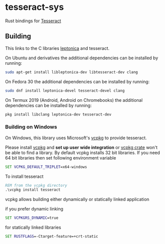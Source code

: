 # tesseract-sys

Rust bindings for [Tesseract](https://github.com/tesseract-ocr/tesseract)

## Building

This links to the C libraries [leptonica](https://github.com/danbloomberg/leptonica) and tesseract.

On Ubuntu and derivatives the additional dependencies can be installed by running:

```bash
sudo apt-get install libleptonica-dev libtesseract-dev clang
```

On Fedora 30 the additional dependencies can be installed by running:

```bash
sudo dnf install leptonica-devel tesseract-devel clang
```

On Termux 2019 (Android, Android on Chromebooks) the additional dependencies can be installed by running:

```bash
pkg install libclang leptonica-dev tesseract-dev
```

### Building on Windows
    
On Windows, this library uses Microsoft's [vcpkg](https://github.com/microsoft/vcpkg) to provide tesseract.
    
Please install [vcpkg](https://github.com/microsoft/vcpkg) and **set up user wide integration** or [vcpkg crate](https://crates.io/crates/vcpkg) won't be able to find a library.
By default vcpkg installs 32 bit libraries. If you need 64 bit libraries then set following environment variable

```cmd
SET VCPKG_DEFAULT_TRIPLET=x64-windows
```
To install tesseract

```cmd
REM from the vcpkg directory
.\vcpkg install tesseract
```

vcpkg allows building either dynamically or statically linked application

if you prefer dynamic linking

```cmd
SET VCPKGRS_DYNAMIC=true
```

for statically linked libraries

```cmd
SET RUSTFLAGS=-Ctarget-feature=+crt-static
```